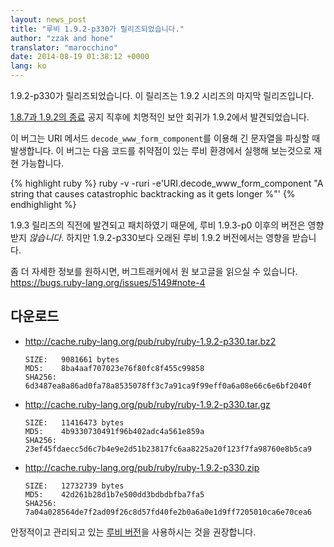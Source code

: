```yaml
---
layout: news_post
title: "루비 1.9.2-p330가 릴리즈되었습니다."
author: "zzak and hone"
translator: "marocchino"
date: 2014-08-19 01:38:12 +0000
lang: ko
---
```


1.9.2-p330가 릴리즈되었습니다. 이 릴리즈는 1.9.2 시리즈의 마지막 릴리즈입니다.

[1.8.7과 1.9.2의 종료](https://www.ruby-lang.org/ko/news/2014/07/01/eol-for-1-8-7-and-1-9-2/)
공지 직후에 치명적인 보안 회귀가 1.9.2에서 발견되었습니다.

이 버그는 URI 메서드 `decode_www_form_component`를 이용해 긴 문자열을 파싱할 때
발생합니다. 이 버그는 다음 코드를 취약점이 있는 루비 환경에서 실행해 보는것으로
재현 가능합니다.

{% highlight ruby %}
ruby -v -ruri -e'URI.decode_www_form_component "A string that causes catastrophic backtracking as it gets longer %"'
{% endhighlight %}

1.9.3 릴리즈의 직전에 발견되고 패치하였기 때문에, 루비 1.9.3-p0 이후의 버전은
영향받지 _않습니다_. 하지만 1.9.2-p330보다 오래된 루비 1.9.2 버전에서는 영향을
받습니다.

좀 더 자세한 정보를 원하시면, 버그트래커에서 원 보고글을 읽으실 수 있습니다. <https://bugs.ruby-lang.org/issues/5149#note-4>

## 다운로드

* <http://cache.ruby-lang.org/pub/ruby/ruby-1.9.2-p330.tar.bz2>

      SIZE:   9081661 bytes
      MD5:    8ba4aaf707023e76f80fc8f455c99858
      SHA256: 6d3487ea8a86ad0fa78a8535078ff3c7a91ca9f99eff0a6a08e66c6e6bf2040f

* <http://cache.ruby-lang.org/pub/ruby/ruby-1.9.2-p330.tar.gz>

      SIZE:   11416473 bytes
      MD5:    4b9330730491f96b402adc4a561e859a
      SHA256: 23ef45fdaecc5d6c7b4e9e2d51b23817fc6aa8225a20f123f7fa98760e8b5ca9

* <http://cache.ruby-lang.org/pub/ruby/ruby-1.9.2-p330.zip>

      SIZE:   12732739 bytes
      MD5:    42d261b28d1b7e500dd3bdbdbfba7fa5
      SHA256: 7a04a028564de7f2ad09f26c8d57fd40fe2b0a6a0e1d9ff7205010ca6e70cea6

안정적이고 관리되고 있는 [루비 버전](https://www.ruby-lang.org/en/downloads/)을 사용하시는 것을 권장합니다.
